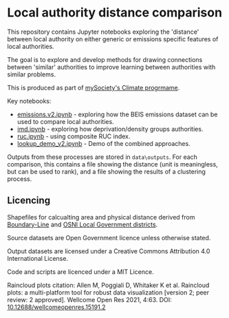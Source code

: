 # Local authority distance comparison

This repository contains Jupyter notebooks exploring the 'distance' between local authority on either generic or emissions specific features of local authorities. 

The goal is to explore and develop methods for drawing connections between 'similar' authorities to improve learning between authorities with similar problems.

This is produced as part of [mySociety's Climate progrmame](https://www.mysociety.org/climate/). 

Key notebooks:

* [emissions.v2.ipynb](notebooks/emissions.v2.ipynb) - exploring how the BEIS emissions dataset can be used to compare local authorities. 
* [imd.ipynb](notebooks/imd.ipynb) - exploring how deprivation/density groups authorities.
* [ruc.ipynb](notebooks/ruc.ipynb) - using composite RUC index.
* [lookup_demo_v2.ipynb](notebooks/lookup_demo_v2.ipynb) - Demo of the combined approaches.

Outputs from these processes are stored in `data\outputs`. For each comparison, this contains a file showing the distance (unit is meaningless, but can be used to rank), and a file showing the results of a clustering process. 

## Licencing

Shapefiles for calcualting area and physical distance derived from [Boundary-Line](https://www.ordnancesurvey.co.uk/business-government/products/boundaryline) and [OSNI Local Government districts](https://www.opendatani.gov.uk/dataset/osni-open-data-largescale-boundaries-local-government-districts-2012).

Source datasets are Open Government licence unless otherwise stated.

Output datasets are licensed under a Creative Commons Attribution 4.0 International License.

Code and scripts are licenced under a MIT Licence.

Raincloud plots citation: Allen M, Poggiali D, Whitaker K et al. Raincloud plots: a multi-platform tool for robust data visualization [version 2; peer review: 2 approved]. Wellcome Open Res 2021, 4:63. DOI: [10.12688/wellcomeopenres.15191.2](https://wellcomeopenresearch.org/articles/4-63/v2)

